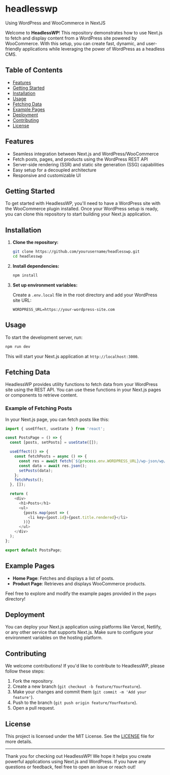# headlesswp
Using WordPress and WooCommerce in NextJS

Welcome to **HeadlessWP**! This repository demonstrates how to use Next.js to fetch and display content from a WordPress site powered by WooCommerce. With this setup, you can create fast, dynamic, and user-friendly applications while leveraging the power of WordPress as a headless CMS.

## Table of Contents

- [Features](#features)
- [Getting Started](#getting-started)
- [Installation](#installation)
- [Usage](#usage)
- [Fetching Data](#fetching-data)
- [Example Pages](#example-pages)
- [Deployment](#deployment)
- [Contributing](#contributing)
- [License](#license)

## Features

- Seamless integration between Next.js and WordPress/WooCommerce
- Fetch posts, pages, and products using the WordPress REST API
- Server-side rendering (SSR) and static site generation (SSG) capabilities
- Easy setup for a decoupled architecture
- Responsive and customizable UI

## Getting Started

To get started with HeadlessWP, you'll need to have a WordPress site with the WooCommerce plugin installed. Once your WordPress setup is ready, you can clone this repository to start building your Next.js application.

## Installation

1. **Clone the repository:**

   ```bash
   git clone https://github.com/yourusername/headlesswp.git
   cd headlesswp
   ```

2. **Install dependencies:**

   ```bash
   npm install
   ```

3. **Set up environment variables:**

   Create a `.env.local` file in the root directory and add your WordPress site URL:

   ```env
   WORDPRESS_URL=https://your-wordpress-site.com
   ```

## Usage

To start the development server, run:

```bash
npm run dev
```

This will start your Next.js application at `http://localhost:3000`.

## Fetching Data

HeadlessWP provides utility functions to fetch data from your WordPress site using the REST API. You can use these functions in your Next.js pages or components to retrieve content.

### Example of Fetching Posts

In your Next.js page, you can fetch posts like this:

```javascript
import { useEffect, useState } from 'react';

const PostsPage = () => {
  const [posts, setPosts] = useState([]);

  useEffect(() => {
    const fetchPosts = async () => {
      const res = await fetch(`${process.env.WORDPRESS_URL}/wp-json/wp/v2/posts`);
      const data = await res.json();
      setPosts(data);
    };
    fetchPosts();
  }, []);

  return (
    <div>
      <h1>Posts</h1>
      <ul>
        {posts.map(post => (
          <li key={post.id}>{post.title.rendered}</li>
        ))}
      </ul>
    </div>
  );
};

export default PostsPage;
```

## Example Pages

- **Home Page**: Fetches and displays a list of posts.
- **Product Page**: Retrieves and displays WooCommerce products.

Feel free to explore and modify the example pages provided in the `pages` directory!

## Deployment

You can deploy your Next.js application using platforms like Vercel, Netlify, or any other service that supports Next.js. Make sure to configure your environment variables on the hosting platform.

## Contributing

We welcome contributions! If you'd like to contribute to HeadlessWP, please follow these steps:

1. Fork the repository.
2. Create a new branch (`git checkout -b feature/YourFeature`).
3. Make your changes and commit them (`git commit -m 'Add your feature'`).
4. Push to the branch (`git push origin feature/YourFeature`).
5. Open a pull request.

## License

This project is licensed under the MIT License. See the [LICENSE](LICENSE) file for more details.

---

Thank you for checking out HeadlessWP! We hope it helps you create powerful applications using Next.js and WordPress. If you have any questions or feedback, feel free to open an issue or reach out!
